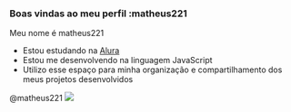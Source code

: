 ### Boas vindas ao meu perfil :matheus221

Meu nome é matheus221

- Estou estudando na [Alura](https://www.alura.com.br)
- Estou me desenvolvendo na linguagem JavaScript
- Utilizo esse espaço para minha organização e compartilhamento dos meus projetos desenvolvidos


@matheus221
![](https://media3.giphy.com/media/3oEduOnl5IHM5NRodO/200.webp?cid=82a1493bv0jdv43gt9l690btptk29db41u92g5z34crc8g17&ep=v1_gifs_trending&rid=200.webp&ct=g)
